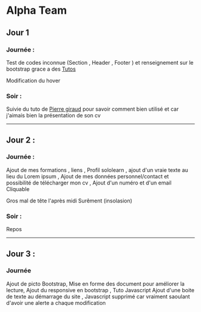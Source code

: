 # Alpha Team

## Jour 1 

### Journée : 

Test de codes inconnue (Section , Header , Footer ) et renseignement sur le bootstrap grace a des [Tutos](https://www.youtube.com/watch?v=gm2RCfjXS3s)

Modification du hover   

### Soir : 

Suivie du tuto de [Pierre giraud](https://www.pierre-giraud.com/html-css-apprendre-coder-cours/creation-page-cv-responsive/) pour savoir comment bien utilisé et car j'aimais bien la présentation de son cv 

-----------------

## Jour 2 :

### Journée :
Ajout de mes formations , liens , Profil sololearn , ajout d'un vraie texte au lieu du Lorem ipsum , Ajout de mes données personnel/contact et possibilité de télécharger mon cv , Ajout d'un numéro et d'un email Cliquable 

Gros mal de tête l'après midi Surêment (insolasion)

### Soir : 

Repos

-----------------

## Jour 3 :

### Journée 

Ajout de picto Bootstrap, Mise en forme des document pour améliorer la lecture, Ajout du responsive en bootstrap , Tuto Javascript
Ajout d'une boite de texte au démarrage du site , Javascript supprimé car vraiment saoulant d'avoir une alerte a chaque modification 